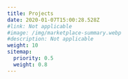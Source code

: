 ```yaml
---
title: Projects
date: 2020-01-07T15:00:28.528Z
#link: Not applicable
#image: /img/marketplace-summary.webp
#description: Not applicable
weight: 10
sitemap:
  priority: 0.5
  weight: 0.8
---
```

<!--

This page represents the landing page for "creations" section. It is also shown under the homepage header for "creations". It should be therefore relatively short and sweet.

\-->
